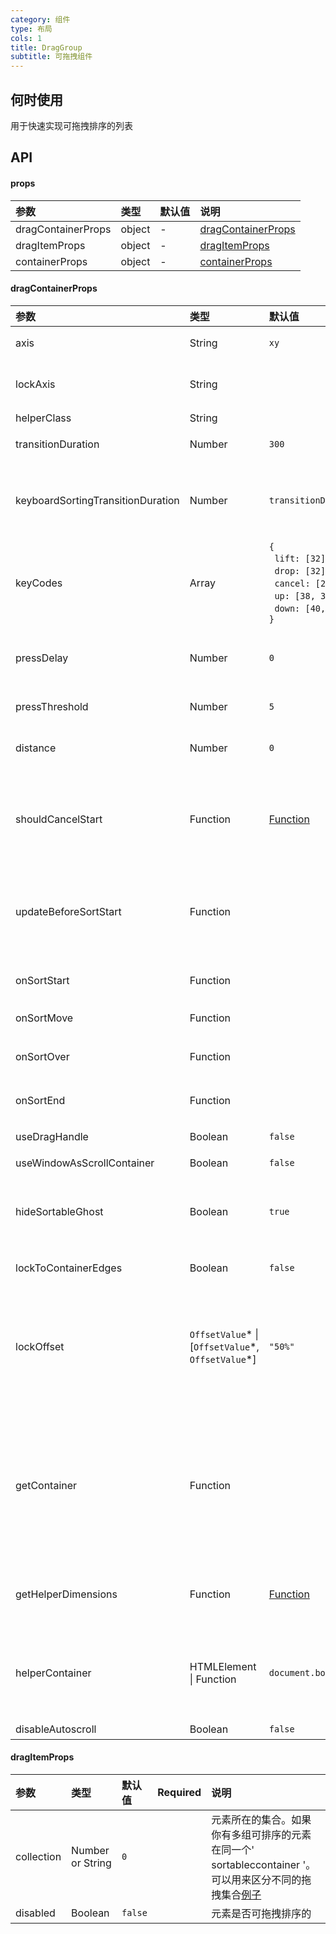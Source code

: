 ```yaml
---
category: 组件
type: 布局
cols: 1
title: DragGroup
subtitle: 可拖拽组件
---
```



## 何时使用
用于快速实现可拖拽排序的列表

## API 

#### props

| 参数                          | 类型                                                      | 默认值                                                                                                        | 说明                                                                                                                                                                                                                                                                                                                                                                                                                                                            |
| :-------------------------------- | :-------------------------------------------------------- | :------------------------------------------------------------------------------------------------------------- | :--------------------------------------------------------------------------------------------------------------------------------------------------------------------------------------------------------------------------------------------------------------------------------------------------------------------------------------------------------------------------------------------------------------------------------------------------------------------- |
| dragContainerProps                  | object                                | -                        | [dragContainerProps](#dragContainerProps)            |
| dragItemProps                       | object                                | -                        | [dragItemProps](#dragItemProps)  |
| containerProps                      | object                                | -                        | [containerProps](#containerProps)  |

#### dragContainerProps

| 参数                          | 类型                                                      | 默认值                                                                                                        | 说明                                                                                                                                                                                                                                                                                                                                                                                                                                                            |
| :-------------------------------- | :-------------------------------------------------------- | :------------------------------------------------------------------------------------------------------------- | :--------------------------------------------------------------------------------------------------------------------------------------------------------------------------------------------------------------------------------------------------------------------------------------------------------------------------------------------------------------------------------------------------------------------------------------------------------------------- |
| axis                              | String                                                    | `xy`                                                                                                            | 可以水平、垂直或在网格中排序。可能的值:' x '， ' y '或' xy '                                                                                                                                                                                                                                                           |
| lockAxis                          | String                                                    |                                                                                                                | 可以在排序时将移动锁定到一个轴上。这在HTML5的拖放中是不可能实现的。可选值:' x '或' y '。                                                                                                                                                                                                                              |
| helperClass                       | String                                                    |                                                                                                                | 自定义类名                                                                                                                                                                                                                                                                                                     |
| transitionDuration                | Number                                                    | `300`                                                                                                          | 元素移动位置时的转换持续时间。如果你想禁用过渡，将它设置为“0”                                                                                                                                                                                                                                                                                       |
| keyboardSortingTransitionDuration | Number                                                    | `transitionDuration`                                                                                           | 在键盘排序期间，助手被转移时的转换持续时间。如果你想禁用键盘排序助手的过渡，请将此设置为“0”。如果未定义，默认为' transitionDuration '的值                                                                                                                                                                              |
| keyCodes                           | Array<Number>                                             | `{`<br/>&nbsp;&nbsp;`lift: [32],`<br/>&nbsp;&nbsp;`drop: [32],`<br/>&nbsp;&nbsp;`cancel: [27],`<br/>&nbsp;&nbsp;`up: [38, 37],`<br/>&nbsp;&nbsp;`down: [40, 39]`<br/>`}`                                                                                                                        | 包含每个键盘可访问操作的键码数组的对象。                                                                                                                                                                                                      |
| pressDelay                        | Number                                                    | `0`                                                                                                            | 如果您希望元素在被按下一段时间后才变得可排序，请更改此属性。移动设备的一个合理的默认值是‘200’。不能与“distance”一起使用。                                                                                                                                 |
| pressThreshold                    | Number                                                    | `5`                                                                                                            | 在忽略a press event之前，可以容忍的移动像素数                                                                                                                                                                                                                                                                                                                                    |
| distance                          | Number                                                    | `0`                                                                                                            | 设置拖动一定数量的像素后才变得可排序。不能与' pressDelay '道具一起使用。                                                                                                                                                                                                                                                       |
| shouldCancelStart                 | Function                                                  | [Function](https://github.com/clauderic/react-sortable-hoc/blob/master/src/SortableContainer/index.js#L48)     | 这个函数在排序开始之前被调用，并且可以用于在排序开始之前以编程方式取消排序。默认情况下，如果事件目标是' input '， ' textarea '， ' select '， ' option '或' button '，它将取消排序。                                                                                                                                                                                                         |
| updateBeforeSortStart             | Function                                                  |                                                                                                                | 这个函数在排序开始之前被调用。它可以返回一个promise，允许你在排序开始之前运行异步更新(比如' setState ')。' function({node, index, collection, isKeySorting}， event) '                                                                                                                                                                                                     |
| onSortStart                       | Function                                                  |                                                                                                                | 当排序开始时调用的回调。' function({node, index, collection, isKeySorting}， event) '                                                                                                                                                                                                                                                                               |
| onSortMove                        | Function                                                  |                                                                                                                | 当光标移动时，排序期间调用的回调 `function(event)`                                                                                                                                                                                                                                                                                                                                                                                         |
| onSortOver                        | Function                                                  |                                                                                                                | 当移动到一个项目时调用的回调。 `function({index, oldIndex, newIndex, collection, isKeySorting}, e)`                                                                                                                                                                                                                                                                                                                                                |
| onSortEnd                         | Function                                                  |                                                                                                                | 排序结束时调用的回调。 `function({oldIndex, newIndex, collection, isKeySorting}, e)`                                                                                                                                                                                                                                                                                                                                                              |
| useDragHandle                     | Boolean                                                   | `false`                                                                                                        | 如果你使用的是" SortableHandle " HOC，将其设为" true "                                                                                                                                                                                                                                                                                                                                              |
| useWindowAsScrollContainer        | Boolean                                                   | `false`                                                                                                        | 可以将window设置为滚动容器                                                                                                                                                                                                                                                                                                                                 |
| hideSortableGhost                 | Boolean                                                   | `true`                                                                                                         | 是否自动隐藏重影元素。默认情况下，为了方便起见，React Sortable List会自动隐藏当前正在排序的元素。如果您想应用自己的样式，则将此设置为false。                                                                                                                                                                       |
| lockToContainerEdges              | Boolean                                                   | `false`                                                                                                        | 您可以将可排序元素的移动锁定到它的父元素 `SortableContainer`                                                                                                                                                                                                                                                                                                                                                                                       |
| lockOffset                        | `OffsetValue`\* &#124; [`OffsetValue`\*, `OffsetValue`\*] | `"50%"`                                                                                                        | 当' locktocontaineredges '被设置为' true '时，这将控制sortable helper和它的父类' sortableccontainer '的顶部/底部边缘之间的偏移距离。百分比值相对于当前排序的项目的高度。如果你想指定不同的行为锁定到容器的_top_和_bottom_，你也可以传入一个数组(例如:' ["0%"，"100%"]').                                             |
| getContainer                      | Function                                                  |                                                                                                                | 返回可滚动容器元素的可选函数。该属性默认为“SortableContainer”元素本身，或者(如果“useWindowAsScrollContainer”为true)窗口。使用此函数指定一个自定义容器对象(例如，这对于与某些第三方组件(如' FlexTable ')集成很有用)。这个函数被传递了一个参数(' wrappedInstance ' React元素)，它将返回一个DOM元素。|
| getHelperDimensions               | Function                                                  | [Function](https://github.com/clauderic/react-sortable-hoc/blob/master/src/SortableContainer/index.js#L74-L77) | 可选的' function({node, index, collection}) '，应该返回SortableHelper的计算维度。详情请参阅[default implementation](https://github.com/clauderic/react-sortable-hoc/blob/master/src/SortableContainer/defaultGetHelperDimensions.js)                                                                                                                                                                                                    |
| helperContainer                   | HTMLElement &#124; Function                               | `document.body`                                                                                                | 默认情况下，克隆的可排序助手被追加到文档主体。使用此道具指定要追加的可排序克隆的不同容器。接受' HTMLElement '或返回' HTMLElement '的函数，该函数将在排序开始之前被调用                                                                                                                                            |
| disableAutoscroll                 | Boolean                                                   | `false`                                                                                                        | 在拖动时禁用自动滚动  

#### dragItemProps

| 参数   | 类型            | 默认值 | Required | 说明                                                                                                                                                                                                                               |
| :--------- | :--------------- | :------ | :-------: | :---------------------------------------------------------------------------------------------------------------------------------------------------------------------------------------------------------------------------------------- |
| collection | Number or String | `0`     |           | 元素所在的集合。如果你有多组可排序的元素在同一个' sortableccontainer '。可以用来区分不同的拖拽集合[例子](http://clauderic.github.io/react-sortable-hoc/#/basic-configuration/multiple-lists) |
| disabled   | Boolean          | `false` |           | 元素是否可拖拽排序的                                                                                                                                                            |